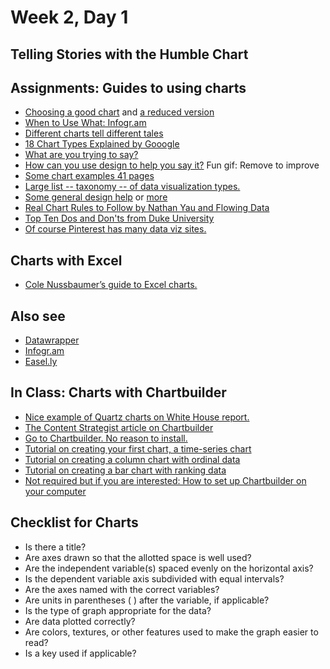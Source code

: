 # Week 2, Day 1
<h2>Telling Stories with the Humble Chart</h2>

<h2>Assignments: Guides to using charts</h2>
<ul>
<li><a href="http://extremepresentation.typepad.com/files/choosing-a-good-chart-09.pdf">Choosing a good chart</a> and <a href="http://kpq.github.io/sherp-31/assets/lectures/charts-reduced.pdf">a reduced version</a></li>
<li><a href="https://tutorials.infogr.am/finding-the-data/the-basics-of-data-visualization/">When to Use What: Infogr.am</a></li>
<li><a href="http://datajournalismhandbook.org/1.0/en/delivering_data_6.html">Different charts tell different tales</a></li>
<li><a href="https://support.google.com/docs/answer/190718?rd=1">18 Chart Types Explained by Gooogle</a></li>
<li><a href="http://lulupinney.co.uk/2012/08/what-are-you-trying-to-say/">What are you trying to say?</a></li>
<li><a href="http://i.imgur.com/RzYaLZg.gif">How can you use design to help you say it?</a> Fun gif: Remove to improve</li>
<li><a href="http://kpq.github.io/sherp-31/assets/lectures/chartexamples.pdf">Some chart examples 41 pages</a></li>
<li><a href="http://guides.library.duke.edu/datavis/vis_types">Large list -- taxonomy -- of data visualization types.</a></li>
<li><a href="http://www.visualmess.com">Some general design help</a> or <a href="http://lenagroeger.github.io/design/">more</a></li>
<li><a href="http://flowingdata.com/2015/08/11/real-chart-rules-to-follow/">Real Chart Rules to Follow by Nathan Yau and Flowing Data</a></li>
<li><a href=http://guides.library.duke.edu/datavis/topten">Top Ten Dos and Don'ts from Duke University</a></l1>
<li><a href="https://www.pinterest.com/explore/data-visualization-tools/">Of course Pinterest has many data viz sites.</a></li>
</ul>

<h2>Charts with Excel</h2>
<ul>
<li><a href="http://www.storytellingwithdata.com/2011/11/how-to-do-it-in-excel.html">Cole Nussbaumer&rsquo;s guide to Excel charts.</a></li>
</ul>

<h2>Also see</h2>
<ul>
<li><a href="http://datawrapper.de/">Datawrapper</a></li>
<li><a href="https://tutorials.infogr.am">Infogr.am</a></li>
<li><a href="https://easel.ly">Easel.ly</a></li>
</ul>

<h2>In Class: Charts with Chartbuilder</h2>
<ul>
<li><a href="http://qz.com/278681/all-yes-all-the-charts-from-the-white-house-report-on-millennials/?wpisrc=nl-wonkbk&wpmm=1">Nice example of Quartz charts on White House report.
<li><a href="https://contently.com/strategist/2013/10/28/chartbuilder-will-make-you-feel-like-a-graphics-god-but-wont-make-you-jump-off-a-roof-into-a-swimming-pool/">The Content Strategist article on Chartbuilder</a></li>
<li><a href="http://quartz.github.io/Chartbuilder/build">Go to Chartbuilder. No reason to install.</a></li>
<li><a href="https://github.com/Quartz/Chartbuilder/blob/master/tutorials/basic-chart.md">Tutorial on creating your first chart, a time-series chart<a></li>
<li><a href="https://github.com/Quartz/Chartbuilder/blob/master/tutorials/column-chart-ordinal-data.md">Tutorial on creating a column chart with ordinal data</a></li>
<li><a href="https://github.com/Quartz/Chartbuilder/blob/master/tutorials/bar-chart-with-ranking-data.md">Tutorial on creating a bar chart with ranking data</a></li>
<li><a href="http://www.poynter.org/how-tos/220572/how-to-use-chartbuilder-to-make-simple-graphics-fast/">Not required but if you are interested: How to set up Chartbuilder on your computer<a></li>
</ul>

<h2>Checklist for Charts</h2>

- Is there a title?
- Are axes drawn so that the allotted space is well used?
- Are the independent variable(s) spaced evenly on the horizontal axis?
- Is the dependent variable axis subdivided with equal intervals?
- Are the axes named with the correct variables?
- Are units in parentheses ( ) after the variable, if applicable?
- Is the type of graph appropriate for the data?
- Are data plotted correctly?
- Are colors, textures, or other features used to make the graph easier to read?
- Is a key used if applicable?



